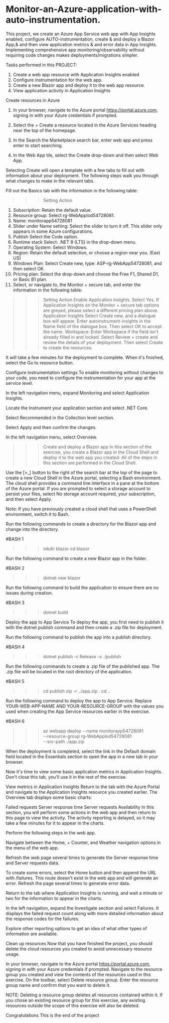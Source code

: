# Monitor-an-Azure-application-with-auto-instrumentation.
This project, we create an Azure App Service web app with App Insights enabled, configure AUTO-instrumentation, create & and deploy a Blazor App,& and then view application metrics & and error data in App Insights. Implementing comprehensive app monitoring/observability without requiring code changes makes deployments/migrations simpler.


Tasks performed in this PROJECT:
1. Create a web app resource with Application Insights enabled
2. Configure instrumentation for the web app.
3. Create a new Blazor app and deploy it to the web app resource.
4. View application activity in Application Insights



Create resources in Azure
1. In your browser, navigate to the Azure portal https://portal.azure.com, signing in with your Azure credentials if prompted.

2. Select the + Create a resource located in the Azure Services heading near the top of the homepage.

3. In the Search the Marketplace search bar, enter web app and press enter to start searching.

4. In the Web App tile, select the Create drop-down and then select Web App.


Selecting Create will open a template with a few tabs to fill out with information about your deployment. 
The following steps walk you through what changes to make in the relevant tabs.

Fill out the Basics tab with the information in the following table:

>>> Setting	Action
1. Subscription:	Retain the default value.
2. Resource group:	Select rg-WebApplod54728081.
3. Name: monitorapp54728081
4. Slider under Name setting:	Select the slider to turn it off. This slider only appears in some Azure configurations.
5. Publish	Select the Code option.
6. Runtime stack	Select: .NET 8 (LTS) in the drop-down menu.
7. Operating System:	Select Windows.
8. Region:	Retain the default selection, or choose a region near you. (East US)
9. Windows Plan:	Select Create new, type: ASP-rg-WebApp54728081, and then select OK.
10. Pricing plan:	Select the drop-down and choose the Free F1, Shared D1, or Basic B1 plan.
11. Select, or navigate to, the Monitor + secure tab, and enter the information in the following table:

>>> Setting	Action
Enable Application Insights. Select Yes. If Application Insights on the Monitor + secure tab options are greyed, please select a different pricing plan above.
Application Insights	Select Create new, and a dialogue box will appear. Enter autoinstrument-insights in the Name field of the dialogue box. 
Then select OK to accept the name.
Workspace: Enter Workspace if the field isn't already filled in and locked.
Select Review + create and review the details of your deployment. 
Then select Create to create the resources.

It will take a few minutes for the deployment to complete. When it's finished, select the Go to resource button.

Configure instrumentation settings
To enable monitoring without changes to your code, you need to configure the instrumentation for your app at the service level.

In the left navigation menu, expand Monitoring and select Application Insights.

Locate the Instrument your application section and select .NET Core.

Select Recommended in the Collection level section.

Select Apply and then confirm the changes.

In the left navigation menu, select Overview.




>>> Create and deploy a Blazor app
In this section of the exercise, you create a Blazor app in the Cloud Shell and deploy it to the web app you created. All of the steps in this section are performed in the Cloud Shell.

Use the [>_] button to the right of the search bar at the top of the page to create a new Cloud Shell in the Azure portal, selecting a Bash environment. 
The cloud shell provides a command line interface in a pane at the bottom of the Azure portal. 
If you are prompted to select a storage account to persist your files, select No storage account required, your subscription, and then select Apply.

Note: If you have previously created a cloud shell that uses a PowerShell environment, switch it to Bash.

Run the following commands to create a directory for the Blazor app and change into the directory.

#BASH 1
>>> mkdir blazor
>>> cd blazor

Run the following command to create a new Blazor app in the folder.

#BASH 2
>>> dotnet new blazor

Run the following command to build the application to ensure there are no issues during creation.

#BASH 3
>>> dotnet build

Deploy the app to App Service
To deploy the app, you first need to publish it with the dotnet publish command and then create a .zip file for deployment.

Run the following command to publish the app into a publish directory.

#BASH 4
>>> dotnet publish -c Release -o ./publish

Run the following commands to create a .zip file of the published app. The .zip file will be located in the root directory of the application.

#BASH 5
>>> cd publish
>>> zip -r ../app.zip .
>>> cd ..

Run the following command to deploy the app to App Service. Replace YOUR-WEB-APP-NAME AND YOUR-RESOURCE-GROUP with the values you used when creating the App Service resources earlier in the exercise.

#BASH 6
>>>    az webapp deploy --name monitorapp54728081 \
 >>>   --resource-group rg-WebApplod54728081 \
 >>>   --src-path ./app.zip

When the deployment is completed, select the link in the Default domain field located in the Essentials section to open the app in a new tab in your browser.

Now it's time to view some basic application metrics in Application Insights. Don't close this tab, you'll use it in the rest of the exercise.

View metrics in Application Insights
Return to the tab with the Azure Portal and navigate to the Application Insights resource you created earlier. The Overview tab displays some basic charts:

Failed requests
Server response time
Server requests
Availability
In this section, you will perform some actions in the web app and then return to this page to view the activity. The activity reporting is delayed, so it may take a few minutes for it to appear in the charts.

Perform the following steps in the web app.

Navigate between the Home, + Counter, and Weather navigation options in the menu of the web app.

Refresh the web page several times to generate the Server response time and Server requests data.

To create some errors, select the Home button and then append the URL with /failures. This route doesn't exist in the web app and will generate an error. Refresh the page several times to generate error data.

Return to the tab where Application Insights is running, and wait a minute or two for the information to appear in the charts.

In the left navigation, expand the Investigate section and select Failures. It displays the failed request count along with more detailed information about the response codes for the failures.

Explore other reporting options to get an idea of what other types of information are available.




Clean up resources
Now that you have  finished the project, you should delete the cloud resources you created to avoid unnecessary resource usage.

In your browser, navigate to the Azure portal https://portal.azure.com, signing in with your Azure credentials if prompted.
Navigate to the resource group you created and view the contents of the resources used in this exercise.
On the toolbar, select Delete resource group.
Enter the resource group name and confirm that you want to delete it.

NOTE: Deleting a resource group deletes all resources contained within it. 
If you chose an existing resource group for this exercise, any existing resources outside the scope of this exercise will also be deleted.

Congratulations
This is the end of the project


